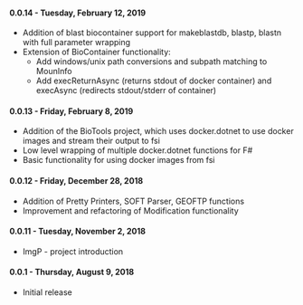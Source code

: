 #### 0.0.14 - Tuesday, February 12, 2019
 * Addition of blast biocontainer support for makeblastdb, blastp, blastn with full parameter wrapping
 * Extension of BioContainer functionality:
   * Add windows/unix path conversions and subpath matching to MounInfo
   * Add execReturnAsync (returns stdout of docker container) and execAsync (redirects stdout/stderr of container)

#### 0.0.13 - Friday, February 8, 2019
* Addition of the BioTools project, which uses docker.dotnet to use docker images and stream their output to fsi
* Low level wrapping of multiple docker.dotnet functions for F#
* Basic functionality for using docker images from fsi

#### 0.0.12 - Friday, December 28, 2018
* Addition of Pretty Printers, SOFT Parser, GEOFTP functions
* Improvement and refactoring of Modification functionality

#### 0.0.11 - Tuesday, November 2, 2018
* ImgP - project introduction

#### 0.0.1 - Thursday, August 9, 2018
* Initial release
